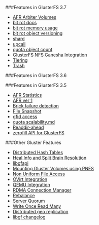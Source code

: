 ###Features in GlusterFS 3.7

-   [AFR Arbiter Volumes](./afr-arbiter-volumes.md)
-   [bit rot docs](./bitrot-docs.md)
-   [bit rot memory usage](./memory-usage.md)
-   [bit rot object versioning](./object-versioning.md)
-   [shard](./shard.md)
-   [upcall](./upcall.md)
-   [quota object count](./quota-object-count.md)
-   [GlusterFS NFS Ganesha Integration](./glusterfs_nfs-ganesha_integration.md)
-   [Tiering](./tier.md)
-   [Trash](./trash.md)

###Features in GlusterFS 3.6


###Features in GlusterFS 3.5

-   [AFR Statistics](./afr-statistics.md)
-   [AFR ver 1](./afr-v1.md)
-   [Brick failure detection](./brick-failure-detection.md)
-   [File Snapshot](./file-snapshot.md)
-   [gfid access](./gfid-access.md)
-   [quota scalability.md](./quota-scalability.md)
-   [Readdir-ahead](./readdir-ahead.md)
-   [zerofill API for GlusterFS](./zerofill.md)

###Other Gluster Features

-   [Distributed Hash Tables](./dht.md)
-   [Heal Info and Split Brain Resolution](./heal-info-and-split-brain-resolution.md)
-   [libgfapi](./libgfapi.md)
-   [Mounting Gluster Volumes using PNFS](./mount_gluster_volume_using_pnfs.md)
-   [Non Uniform File Access](./nufa.md)
-   [OVirt Integration](./ovirt-integration.md)
-   [QEMU Integration](./qemu-integration.md)
-   [RDMA Connection Manager](./rdmacm.md)
-   [Rebalance](./rebalance.md)
-   [Server Quorum](./server-quorum.md)
-   [Write Once Read Many](./worm.md)
-   [Distributed geo replication](./distributed-geo-rep.md)
-   [libgf changelog](./libgfchangelog.md)